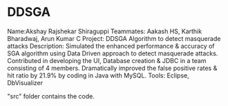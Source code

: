 # DDSGA

Name:Akshay Rajshekar Shiraguppi
Teammates: Aakash HS, Karthik Bharadwaj, Arun Kumar C
Project: DDSGA Algorithm to detect masquerade attacks
Description: Simulated the enhanced performance &amp; accuracy of SGA algorithm using Data Driven approach to detect masquerade attacks.
Contributed in developing the UI, Database creation & JDBC in a team consisting of 4 members.
Dramatically improved the false positive rates & hit ratio by 21.9% by coding in Java with MySQL.
Tools: Eclipse, DbVisualizer


"src" folder contains the code.
